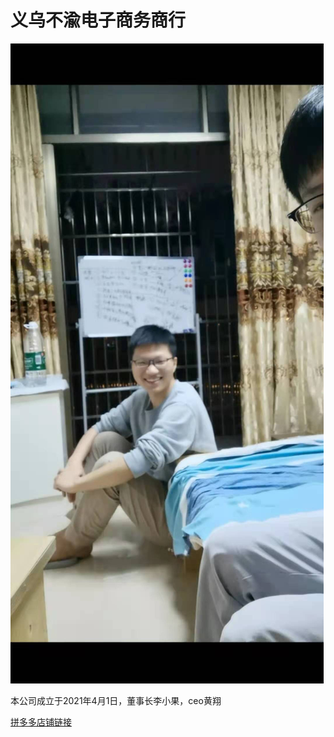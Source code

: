 <!DOCTYPE html>
<html>
  <head>
    <meta charset="utf-8">
    <title>义乌不渝电子商务商行</title>
    <link href="styles/style.css" rel="stylesheet">
  </head>
  <body>
    <h1>义乌不渝电子商务商行</h1>
    <img src="./test-site/images/xiaoguo.jpeg" alt="小果的照片">
    <p>本公司成立于2021年4月1日，董事长李小果，ceo黄翔</p>
    <a href="https://mobile.yangkeduo.com/mall_page.html?mall_id=551108986">拼多多店铺链接</a>
  </body>
</html> 

